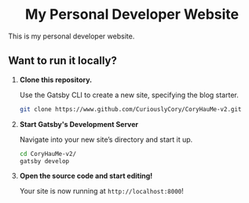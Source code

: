 <h1 align="center">
  My Personal Developer Website
</h1>

This is my personal developer website.

## Want to run it locally?

1.  **Clone this repository.**

    Use the Gatsby CLI to create a new site, specifying the blog starter.

    ```sh
    git clone https://www.github.com/CuriouslyCory/CoryHauMe-v2.git
    ```

1.  **Start Gatsby's Development Server**

    Navigate into your new site’s directory and start it up.

    ```sh
    cd CoryHauMe-v2/
    gatsby develop
    ```

1.  **Open the source code and start editing!**

    Your site is now running at `http://localhost:8000`!